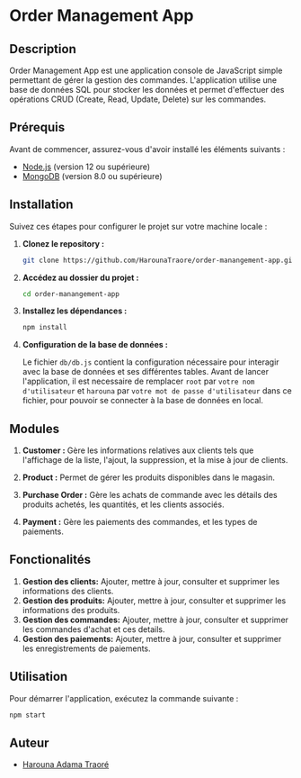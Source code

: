 # Order Management App

## Description

Order Management App est une application console de JavaScript simple permettant de gérer la gestion des commandes. L'application utilise une base de données SQL pour stocker les données et permet d'effectuer des opérations CRUD (Create, Read, Update, Delete) sur les commandes.

## Prérequis

Avant de commencer, assurez-vous d'avoir installé les éléments suivants :

- [Node.js](https://nodejs.org/) (version 12 ou supérieure)
- [MongoDB](https://dev.mysql.com/downloads/installer/) (version 8.0 ou supérieure)

## Installation

Suivez ces étapes pour configurer le projet sur votre machine locale :

1. **Clonez le repository :**

   ```bash
   git clone https://github.com/HarounaTraore/order-manangement-app.git
   ```

2. **Accédez au dossier du projet :**

   ```bash
   cd order-manangement-app
   ```

3. **Installez les dépendances :**

   ```bash
   npm install
   ```

4. **Configuration de la base de données :**

   Le fichier `db/db.js` contient la configuration nécessaire pour interagir avec la base de données et ses différentes tables.
   Avant de lancer l'application, il est necessaire de remplacer `root` par  `votre nom d'utilisateur` et `harouna` par `votre mot de passe d'utilisateur` dans ce fichier, pour pouvoir se connecter à la base de données en local.


## Modules

1. **Customer :** Gère les informations relatives aux clients tels que l'affichage de la liste, l'ajout, la suppression, et la mise à jour de clients.



3. **Product :** Permet de gérer les produits disponibles dans le magasin.

4. **Purchase Order :** Gère les achats de commande avec les détails des produits achetés, les quantités, et les clients associés.


4. **Payment :** Gère les paiements des commandes, et les types de paiements.

## Fonctionalités

1. **Gestion des clients:** Ajouter, mettre à jour, consulter et supprimer les informations des clients.
2. **Gestion des produits:** Ajouter, mettre à jour, consulter et supprimer les informations des produits.
3. **Gestion des commandes:** Ajouter, mettre à jour, consulter et supprimer les commandes d'achat et ces details.
4. **Gestion des paiements:** Ajouter, mettre à jour, consulter et supprimer les enregistrements de paiements.

## Utilisation

Pour démarrer l'application, exécutez la commande suivante :

```bash
npm start
```

## Auteur

- [Harouna Adama Traoré](https://github.com/HarounaTraore/)
